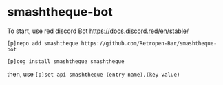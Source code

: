 # smashtheque-bot

To start, use red discord Bot https://docs.discord.red/en/stable/

`[p]repo add smashtheque https://github.com/Retropen-Bar/smashtheque-bot`

`[p]cog install smashtheque smashtheque`

then, use `[p]set api smashtheque (entry name),(key value)`
